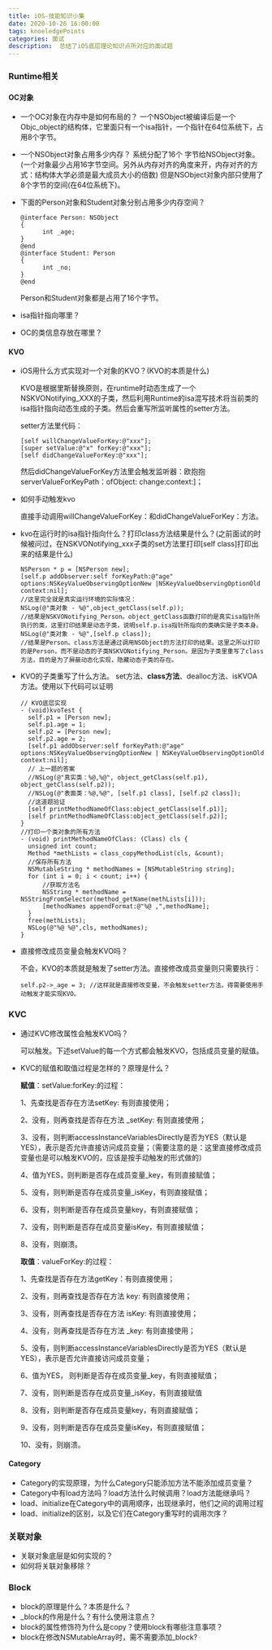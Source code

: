 ```yaml
---
title: iOS-技能知识小集
date: 2020-10-26 16:00:00
tags: knoeledgePoints
categories: 面试
description:  总结了iOS底层理论知识点所对应的面试题
---
```


### Runtime相关
#### OC对象
* 一个OC对象在内存中是如何布局的？
  一个NSObject被编译后是一个Objc_object的结构体，它里面只有一个isa指针，一个指针在64位系统下，占用8个字节。

* 一个NSObject对象占用多少内存？
  系统分配了16个 字节给NSObject对象。(一个对象最少占用16字节空间。另外从内存对齐的角度来开，内存对齐的方式：结构体大学必须是最大成员大小的倍数)
  但是NSObject对象内部只使用了8个字节的空间(在64位系统下)。

* 下面的Person对象和Student对象分别占用多少内存空间？
  ```
  @interface Person: NSObject 
  {
        int _age;
  }
  @end
  @interface Student: Person 
  {
        int _no;
  }
  @end	
  ```
  Person和Student对象都是占用了16个字节。

* isa指针指向哪里？



* OC的类信息存放在哪里？


#### KVO 
* iOS用什么方式实现对一个对象的KVO？(KVO的本质是什么)

  KVO是根据里斯替换原则，在runtime时动态生成了一个NSKVONotifying_XXX的子类，然后利用Runtime的isa混写技术将当前类的isa指针指向动态生成的子类。然后会重写所监听属性的setter方法。

  setter方法里代码：

  ```
  [self willChangeValueForKey:@"xxx"];
  [super setValue:@"x" forKey:@"xxx"];
  [self didChangeValueForKey:@"xxx"];
  ```

  然后didChangeValueForKey方法里会触发监听器：欧抱抱serverValueForKeyPath：ofObject: change:context:]；

* 如何手动触发kvo

  直接手动调用willChangeValueForKey：和didChangeValueForKey：方法。

* kvo在运行时的isa指针指向什么？打印class方法结果是什么？(之前面试的时候被问过，在NSKVONotifying_xxx子类的set方法里打印[self class]打印出来的结果是什么)
  ```
  NSPerson * p = [NSPerson new];
  [self.p addObserver:self forKeyPath:@"age" options:NSKeyValueObservingOptionNew |NSKeyValueObservingOptionOld context:nil];
  //这里完全就是真实运行环境的实际情况：
  NSLog(@"类对象 - %@",object_getClass(self.p)); 
  //结果是NSKVONotifying_Person。object_getClass函数打印的是真实isa指针所执行的类，这里打印结果是动态子类，说明self.p.isa指针所指向的类确实是子类本身。
  NSLog(@"类对象 - %@",[self.p class]); 
  //结果是Person。class方法是通过调用NSObject的方法打印的结果。这里之所以打印的是Person，而不是动态的子类NSKVONotifying_Person。是因为子类里重写了class方法，目的是为了屏蔽动态化实现，隐藏动态子类的存在。
  ```

* KVO的子类重写了什么方法。
  set方法、**class方法**、dealloc方法、isKVOA方法。使用以下代码可以证明

  ```
  // KVO底层实现
  - (void)kvoTest {
  	self.p1 = [Person new];
  	self.p1.age = 1;
  	self.p2 = [Person new];
  	self.p2.age = 2;
  	[self.p1 addObserver:self forKeyPath:@"age" options:NSKeyValueObservingOptionNew | NSKeyValueObservingOptionOld context:nil];
  	// 上一题的答案
  	//NSLog(@"真实类：%@,%@", object_getClass(self.p1), object_getClass(self.p2));
  	//NSLog(@"表面类：%@,%@", [self.p1 class], [self.p2 class]);
  	//这道题验证
  	[self printMethodNameOfClass:object_getClass(self.p1)];
  	[self printMethodNameOfClass:object_getClass(self.p2)];
  }
  //打印一个类对象的所有方法
  - (void) printMethodNameOfClass: (Class) cls {
  	unsigned int count;
  	Method *methLists = class_copyMethodList(cls, &count);
  	//保存所有方法
  	NSMutableString * methodNames = [NSMutableString string];
  	for (int i = 0; i < count; i++) {
  		//获取方法名
  		NSString * methodName = NSStringFromSelector(method_getName(methLists[i]));
  		[methodNames appendFormat:@"%@ ,",methodName];
  	}
  	free(methLists);
  	NSLog(@"%@ %@",cls, methodNames);
  }
  ```

* 直接修改成员变量会触发KVO吗？

  不会，KVO的本质就是触发了setter方法。直接修改成员变量则只需要执行：

  ```
  self.p2->_age = 3; //这样就是直接修改变量，不会触发setter方法。得需要使用手动触发才能实现KVO。
  ```

### KVC 

* 通过KVC修改属性会触发KVO吗？

  可以触发。下述setValue的每一个方式都会触发KVO，包括成员变量的赋值。

* KVC的赋值和取值过程是怎样的？原理是什么？

  **赋值**：setValue:forKey:的过程：

  1、先查找是否存在方法setKey: 有则直接使用；

  2、没有，则再查找是否存在方法 _setKey: 有则直接使用；

  3、没有，则判断accessInstanceVariablesDirectly是否为YES（默认是YES），表示是否允许直接访问成员变量；（需要注意的是：这里直接修改成员变量也是可以触发KVO的，应该是按手动触发的形式做的）

  4、值为YES，则判断是否存在成员变量_key，有则直接赋值；

  5、没有，则判断是否存在成员变量_isKey，有则直接赋值；

  6、没有，则判断是否存在成员变量key，有则直接赋值；

  7、没有，则判断是否存在成员变量isKey，有则直接赋值；

  8、没有，则崩溃。

  **取值**：valueForKey:的过程：

  1、先查找是否存在方法getKey：有则直接使用；

  2、没有，则再查找是否存在方法 key: 有则直接使用；

  3、没有，则再查找是否存在方法 isKey: 有则直接使用；

  4、没有，则再查找是否存在方法 _key: 有则直接使用；

  5、没有，则判断accessInstanceVariablesDirectly是否为YES（默认是YES），表示是否允许直接访问成员变量；

  6、值为YES， 则判断是否存在成员变量_key，有则直接赋值；

  7、没有，则判断是否存在成员变量_isKey，有则直接赋值

  8、没有，则判断是否存在成员变量key，有则直接赋值；

  9、没有，则判断是否存在成员变量isKey，有则直接赋值；

  10、没有，则崩溃。

#### Category
* Category的实现原理，为什么Category只能添加方法不能添加成员变量？
* Category中有load方法吗？load方法什么时候调用？load方法能继承吗？
* load、initialize在Category中的调用顺序，出现继承时，他们之间的调用过程
* load、initialize的区别，以及它们在Category重写时的调用次序？

### 关联对象
* 关联对象底层是如何实现的？
* 如何将关联对象移除？

### Block
* block的原理是什么？本质是什么？
* _block的作用是什么？有什么使用注意点？
* block的属性修饰符为什么是copy？使用block有哪些注意事项？
* block在修改NSMutableArray时，需不需要添加_block?

